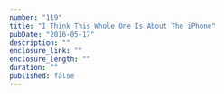 ```yaml
---
number: "119"
title: "I Think This Whole One Is About The iPhone"
pubDate: "2016-05-17"
description: ""
enclosure_link: ""
enclosure_length: ""
duration: ""
published: false
---
```


